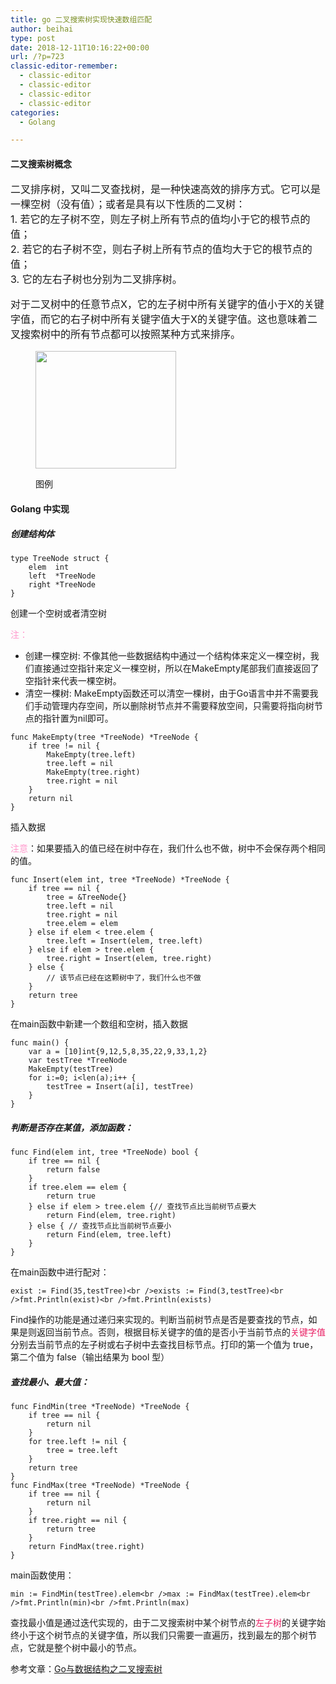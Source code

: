 ```yaml
---
title: go 二叉搜索树实现快速数组匹配
author: beihai
type: post
date: 2018-12-11T10:16:22+00:00
url: /?p=723
classic-editor-remember:
  - classic-editor
  - classic-editor
  - classic-editor
  - classic-editor
categories:
  - Golang

---
```

#### 二叉搜索树概念

<p style="font-size: 16px;">
  二叉排序树，又叫二叉查找树，是一种快速高效的排序方式。它可以是一棵空树（没有值）；或者是具有以下性质的二叉树：<br />1. 若它的左子树不空，则左子树上所有节点的值均小于它的根节点的值；<br />2. 若它的右子树不空，则右子树上所有节点的值均大于它的根节点的值；<br />3. 它的左右子树也分别为二叉排序树。
</p>

<p style="font-size: 16px;">
  对于二叉树中的任意节点X，它的左子树中所有关键字的值小于X的关键字值，而它的右子树中所有关键字值大于X的关键字值。这也意味着二叉搜索树中的所有节点都可以按照某种方式来排序。
</p>

<p style="font-size: 16px;">
</p><figure class="wp-block-image is-resized">


<img width="225" height="188" class="wp-image-727" alt="" src="http://www.wingsxdu.com/wp-content/uploads/2018/12/Binary-Search-Tree-300x251.jpg" /> <figcaption>图例</figcaption> </figure> 

<p style="font-size: 16px;">
</p>

#### Golang 中实现

<p style="font-size: 16px;">
</p>

##### 创建结构体

<pre class="pure-highlightjs"><code class="null">type TreeNode struct {
	elem  int
	left  *TreeNode
	right *TreeNode
}</code></pre>

创建一个空树或者清空树

<span style="color: #ff99cc;">注：</span>

  * 创建一棵空树: 不像其他一些数据结构中通过一个结构体来定义一棵空树，我们直接通过空指针来定义一棵空树，所以在MakeEmpty尾部我们直接返回了空指针来代表一棵空树。
  * 清空一棵树: MakeEmpty函数还可以清空一棵树，由于Go语言中并不需要我们手动管理内存空间，所以删除树节点并不需要释放空间，只需要将指向树节点的指针置为nil即可。

<pre class="pure-highlightjs"><code class="null">func MakeEmpty(tree *TreeNode) *TreeNode {
	if tree != nil {
		MakeEmpty(tree.left)
		tree.left = nil
		MakeEmpty(tree.right)
		tree.right = nil
	}
	return nil
}</code></pre>

插入数据

<span style="color: #ff99cc;">注意</span>：如果要插入的值已经在树中存在，我们什么也不做，树中不会保存两个相同的值。

<pre class="pure-highlightjs"><code class="null">func Insert(elem int, tree *TreeNode) *TreeNode {
	if tree == nil {
		tree = &TreeNode{}
		tree.left = nil
		tree.right = nil
		tree.elem = elem
	} else if elem &lt; tree.elem {
		tree.left = Insert(elem, tree.left)
	} else if elem &gt; tree.elem {
		tree.right = Insert(elem, tree.right)
	} else {
		// 该节点已经在这颗树中了，我们什么也不做
	}
	return tree
}</code></pre>

在main函数中新建一个数组和空树，插入数据

<pre class="pure-highlightjs"><code class="null">func main() {
	var a = [10]int{9,12,5,8,35,22,9,33,1,2}
	var testTree *TreeNode
	MakeEmpty(testTree)
	for i:=0; i&lt;len(a);i++ {
		testTree = Insert(a[i], testTree)
	}
}</code></pre>

##### 判断是否存在某值，添加函数：

<pre class="pure-highlightjs"><code class="null">func Find(elem int, tree *TreeNode) bool {
	if tree == nil {
		return false
	}
	if tree.elem == elem {
		return true
	} else if elem &gt; tree.elem {// 查找节点比当前树节点要大
		return Find(elem, tree.right)
	} else { // 查找节点比当前树节点要小
		return Find(elem, tree.left)
	}
}</code></pre>

在main函数中进行配对：

<pre class="pure-highlightjs"><code class="null">exist := Find(35,testTree)&lt;br />exists := Find(3,testTree)&lt;br />fmt.Println(exist)&lt;br />fmt.Println(exists)</code></pre>

Find操作的功能是通过递归来实现的。判断当前树节点是否是要查找的节点，如果是则返回当前节点。否则，根据目标关键字的值的是否小于当前节点的<span style="color: #e91e63;">关键字值</span>分别去当前节点的左子树或右子树中去查找目标节点。打印的第一个值为 true，第二个值为 false（输出结果为 bool 型）

##### 查找最小、最大值：

<pre class="pure-highlightjs"><code class="null">func FindMin(tree *TreeNode) *TreeNode {
	if tree == nil {
		return nil
	}
	for tree.left != nil {
		tree = tree.left
	}
	return tree
}
func FindMax(tree *TreeNode) *TreeNode {
	if tree == nil {
		return nil
	}
	if tree.right == nil {
		return tree
	}
	return FindMax(tree.right)
}</code></pre>

main函数使用：

<pre class="pure-highlightjs"><code class="null">min := FindMin(testTree).elem&lt;br />max := FindMax(testTree).elem&lt;br />fmt.Println(min)&lt;br />fmt.Println(max)</code></pre>

<span>查找最小值是通过迭代实现的，由于二叉搜索树中某个树节点的<span style="color: #e91e63;">左子树</span>的关键字始终小于这个树节点的关键字值，所以我们只需要一直遍历，找到</span>最左<span>的那个树节点，它就是整个树中最小的节点。</span>

参考文章：<a href="https://blog.csdn.net/u012291393/article/details/79418723" target="_blank" rel="noopener noreferrer">Go与数据结构之二叉搜索树</a>

<p style="font-size: 16px;">
</p>